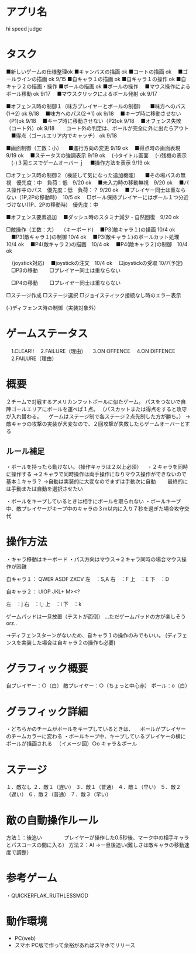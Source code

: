 # アプリ名
hi speed judge

# タスク
■新しいゲームの仕様整理ok
■キャンバスの描画 ok
■コートの描画 ok
　■ゴールラインの描画 ok 9/15
■自キャラ１の描画 ok
■自キャラ１の操作 ok
■自キャラ２の描画・操作
■ボールの描画 ok
■ボールの操作
　■マウス操作によるボール移動 ok 9/17
　■マウスクリックによるボール発射 ok 9/17

■オフェンス時の制御１（味方プレイヤーとボールの制御）
　■味方へのパス(1->2) ok 9/18
　■味方へのパス(2->1) ok 9/18
　■キープ時に移動させない（P1)ok 9/18
　■キープ時に移動させない（P2)ok 9/18
　■オフェンス失敗（コート外）ok 9/18
　　コート外の判定は、ボールが完全に外に出たらアウト
　■得点（ゴールエリア内でキャッチ） ok 9/18

■画面制御（工数：小）
　■進行方向の変更 9/19 ok
　■得点時の画面表現 9/19 ok
　■ステータスの強調表示 9/19 ok
　(-)タイトル画面
　(-)残機の表示
　(-)３回ミスでゲームオーバーｊ
　■操作方法を表示 9/19 ok

□オフェンス時の制御２（検証して気になった追加機能）
　■その場パスの無視　優先度：中　負荷：低　9/20 ok
　■未入力時の移動無視　9/20 ok
　■パス操作中のパス　優先度：低　負荷：？ 9/20 ok
　■プレイヤー同士は重ならない（1P,2Pの移動時）　10/5 ok
　□ボール保持プレイヤーにはボール１つ分近づけない(1P、2Pの移動時)　優先度：中

■オフェンス要素追加
　■ダッシュ時のスタミナ減少・自然回復　9/20 ok 

□敵操作（工数：大）
　（キーボード)
　■P3(敵キャラ１)の描画 10/4 ok
　■P3(敵キャラ１)の制御 10/4 ok
　■P3(敵キャラ１)のボールカット処理  10/4 ok
　■P4(敵キャラ２)の描画　10/4 ok
　■P4(敵キャラ２)の制御　10/4 ok

　（joystick対応)
　■joystickの注文　10/4 ok
　□joystickの受取  10/7(予定)
　□P3の移動
　　□プレイヤー同士は重ならない

　□P4の移動
　　□プレイヤー同士は重ならない

□ステージ作成
□ステージ選択
□ジョイスティック接続なし時のエラー表示

(-)ディフェンス時の制御（実装対象外）

# ゲームステータス
　1.CLEAR!!
　2.FAILURE（理由）
　3.ON OFFENCE
　4.ON DIFFENCE
　2.FAILURE（理由）


# 概要
２チームで対戦するアメリカンフットボールに似たゲーム。
パスをつないで自陣ゴールエリアにボールを運べば１点。
（パスカットまたは得点をすると攻守が入れ替わる。
　ゲームはステージ制で各ステージ２点先制した方が勝ち。）
→敵キャラの攻撃の実装が大変なので、２回攻撃が失敗したらゲームオーバーとする

## ルール補足
・ボールを持ったら動けない。（操作キャラは２以上必須）
　- ２キャラを同時に操作する
  →２キャラで同時操作は両手操作になりマウス操作ができないので基本１キャラ？
  →自動は実装的に大変なのでまずは手動次に自動
　　最終的には手動または自動を選択させたい

・ボールをキープしているときは相手にボールを取られない
・ボールキープ中、敵プレイヤーがキープ中のキャラの３m以内に入り７秒を過ぎた場合攻守交代

# 操作方法
・キャラ移動はキーボード
・パス方向はマウス→２キャラ同時の場合マウス操作が困難

自キャラ１：
QWER
 ASDF
  ZXCV
左　：S,A
右　：F
上　：E
下　：D


自キャラ２：
UIOP
 JKL+
  M><?

左　：j
右　：l,;
上　：i
下　：k

ゲームパッドは一旦放置（テストが面倒）
…ただゲームパッドの方が楽しそうorz..

→ディフェンスターンがないため、自キャラ１の操作のみでもいい。
 (ディフェンスを実装した場合は自キャラ２の操作も必要)

# グラフィック概要
自プレイヤー：○（白）
敵プレイヤー：○（ちょっと中心赤）
ボール：o（白）

# グラフィック詳細
・どちらかのチームがボールをキープしているときは、
　ボールがプレイヤーのチームカラーに変わる
・ボールキープ中、キープしているプレイヤーの横にボールが描画される
　（イメージ図）○o キャラ＆ボール
 
# ステージ
１．敵なし
２．敵１（遅い）
３．敵１（普通）
４．敵１（早い）
５．敵２（遅い）
６．敵２（普通）
７．敵３（早い）

# 敵の自動操作ルール
方法１：後追い
　　　　プレイヤーが操作した0.5秒後、マーク中の相手キャラとパスコースの間に入る）
方法２：AI
→一旦後追い(難しさは敵キャラの移動速度で調整）

# 参考ゲーム
・QUICKERFLAK_RUTHLESSMOD

# 動作環境
* PC(web)
* スマホ
PC版で作って余裕があればスマホでリリース

